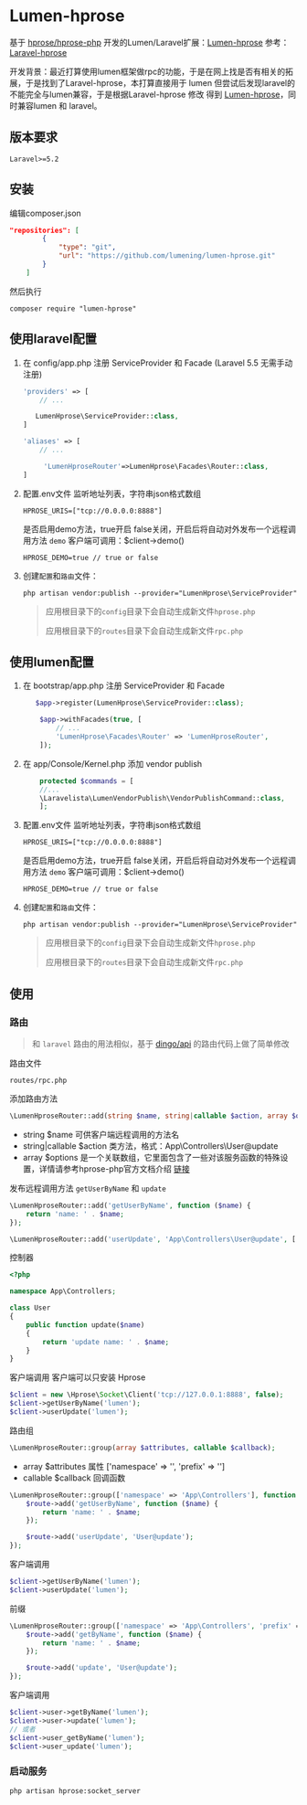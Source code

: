 # Lumen-hprose

基于 [hprose/hprose-php](https://github.com/hprose/hprose-php/wiki) 开发的Lumen/Laravel扩展：[Lumen-hprose](https://github.com/lumening/lumen-hprose)
参考：[Laravel-hprose](https://github.com/zhuqipeng/laravel-hprose) 

开发背景：最近打算使用lumen框架做rpc的功能，于是在网上找是否有相关的拓展，于是找到了Laravel-hprose，本打算直接用于 lumen 但尝试后发现laravel的不能完全与lumen兼容，于是根据Laravel-hprose 修改 得到 [Lumen-hprose](https://github.com/lumening/lumen-hprose)，同时兼容lumen 和 laravel。

## 版本要求

```
Laravel>=5.2
```

## 安装
编辑composer.json
```json
"repositories": [
        {
            "type": "git",
            "url": "https://github.com/lumening/lumen-hprose.git"
        }
    ]
```
然后执行
```shell
composer require "lumen-hprose"
```

## 使用**laravel**配置
1. 在 config/app.php 注册 ServiceProvider 和 Facade (Laravel 5.5 无需手动注册)
    ```php
    'providers' => [
        // ...

       LumenHprose\ServiceProvider::class,
    ]
    ```
    ```php
    'aliases' => [
        // ...

         'LumenHproseRouter'=>LumenHprose\Facades\Router::class,
    ]
    ```
2. 配置.env文件
    监听地址列表，字符串json格式数组
    ```
    HPROSE_URIS=["tcp://0.0.0.0:8888"]
    ```

    是否启用demo方法，true开启 false关闭，开启后将自动对外发布一个远程调用方法 `demo`
    客户端可调用：$client->demo()
    ```
    HPROSE_DEMO=true // true or false
    ```

3. 创建`配置`和`路由`文件：
    ```shell
    php artisan vendor:publish --provider="LumenHprose\ServiceProvider"
    ```
    >应用根目录下的`config`目录下会自动生成新文件`hprose.php`
    >
    >应用根目录下的`routes`目录下会自动生成新文件`rpc.php`
    
## 使用**lumen**配置
1. 在 bootstrap/app.php 注册 ServiceProvider 和 Facade
    ```php
       $app->register(LumenHprose\ServiceProvider::class);
    ```
    ```php
        $app->withFacades(true, [
            // ...
            'LumenHprose\Facades\Router' => 'LumenHproseRouter',
        ]);
    ```
2. 在 app/Console/Kernel.php 添加 vendor publish
    ```php
        protected $commands = [
        //...
        \Laravelista\LumenVendorPublish\VendorPublishCommand::class,
        ];
    ```
3. 配置.env文件
    监听地址列表，字符串json格式数组
    ```
    HPROSE_URIS=["tcp://0.0.0.0:8888"]
    ```

    是否启用demo方法，true开启 false关闭，开启后将自动对外发布一个远程调用方法 `demo`
    客户端可调用：$client->demo()
    ```
    HPROSE_DEMO=true // true or false
    ```

4. 创建`配置`和`路由`文件：
    ```shell
    php artisan vendor:publish --provider="LumenHprose\ServiceProvider"
    ```
    >应用根目录下的`config`目录下会自动生成新文件`hprose.php`
    >
    >应用根目录下的`routes`目录下会自动生成新文件`rpc.php`

## 使用

### 路由
>和 `laravel` 路由的用法相似，基于 [dingo/api](https://github.com/dingo/api) 的路由代码上做了简单修改

路由文件
```
routes/rpc.php
```

添加路由方法
```php
\LumenHproseRouter::add(string $name, string|callable $action, array $options = []);
```
- string $name 可供客户端远程调用的方法名
- string|callable $action 类方法，格式：App\Controllers\User@update
- array $options 是一个关联数组，它里面包含了一些对该服务函数的特殊设置，详情请参考hprose-php官方文档介绍 [链接](https://github.com/hprose/hprose-php/wiki/06-Hprose-%E6%9C%8D%E5%8A%A1%E5%99%A8#addfunction-%E6%96%B9%E6%B3%95)

发布远程调用方法 `getUserByName` 和 `update`
```php
\LumenHproseRouter::add('getUserByName', function ($name) {
    return 'name: ' . $name;
});

\LumenHproseRouter::add('userUpdate', 'App\Controllers\User@update', ['model' => \Hprose\ResultMode::Normal]);
```

控制器
```php
<?php

namespace App\Controllers;

class User
{
    public function update($name)
    {
        return 'update name: ' . $name;
    }
}
```

客户端调用 客户端可以只安装 Hprose
```php
$client = new \Hprose\Socket\Client('tcp://127.0.0.1:8888', false);
$client->getUserByName('lumen');
$client->userUpdate('lumen');
```

路由组
```php
\LumenHproseRouter::group(array $attributes, callable $callback);
```
- array $attributes 属性 ['namespace' => '', 'prefix' => '']
- callable $callback 回调函数

```php
\LumenHproseRouter::group(['namespace' => 'App\Controllers'], function ($route) {
    $route->add('getUserByName', function ($name) {
        return 'name: ' . $name;
    });

    $route->add('userUpdate', 'User@update');
});
```
客户端调用
```php
$client->getUserByName('lumen');
$client->userUpdate('lumen');
```

前缀
```php
\LumenHproseRouter::group(['namespace' => 'App\Controllers', 'prefix' => 'user'], function ($route) {
    $route->add('getByName', function ($name) {
        return 'name: ' . $name;
    });

    $route->add('update', 'User@update');
});
```
客户端调用
```php
$client->user->getByName('lumen');
$client->user->update('lumen');
// 或者
$client->user_getByName('lumen');
$client->user_update('lumen');
```

### 启动服务

```shell
php artisan hprose:socket_server
```


